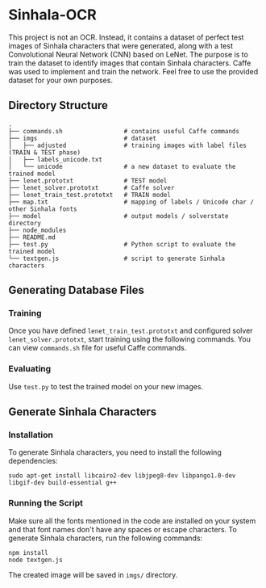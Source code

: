 # Sinhala-OCR

This project is not an OCR. Instead, it contains a dataset of perfect test images of Sinhala characters that were generated, along with a test Convolutional Neural Network (CNN) based on LeNet. The purpose is to train the dataset to identify images that contain Sinhala characters. Caffe was used to implement and train the network. Feel free to use the provided dataset for your own purposes.

## Directory Structure

```
.
├── commands.sh                 # contains useful Caffe commands
├── imgs                        # dataset
│   ├── adjusted                # training images with label files (TRAIN & TEST phase)
│   ├── labels_unicode.txt
│   └── unicode                 # a new dataset to evaluate the trained model
├── lenet.prototxt              # TEST model
├── lenet_solver.prototxt       # Caffe solver
├── lenet_train_test.prototxt   # TRAIN model
├── map.txt                     # mapping of labels / Unicode char / other Sinhala fonts
├── model                       # output models / solverstate directory
├── node_modules
├── README.md
├── test.py                     # Python script to evaluate the trained model
└── textgen.js                  # script to generate Sinhala characters

```

## Generating Database Files

### Training

Once you have defined `lenet_train_test.prototxt` and configured solver `lenet_solver.prototxt`, start training using the following commands. You can view `commands.sh` file for useful Caffe commands.

### Evaluating

Use `test.py` to test the trained model on your new images.

## Generate Sinhala Characters

### Installation

To generate Sinhala characters, you need to install the following dependencies:

```
sudo apt-get install libcairo2-dev libjpeg8-dev libpango1.0-dev libgif-dev build-essential g++
```

### Running the Script

Make sure all the fonts mentioned in the code are installed on your system and that font names don't have any spaces or escape characters. To generate Sinhala characters, run the following commands:

```
npm install
node textgen.js
```

The created image will be saved in `imgs/` directory.
